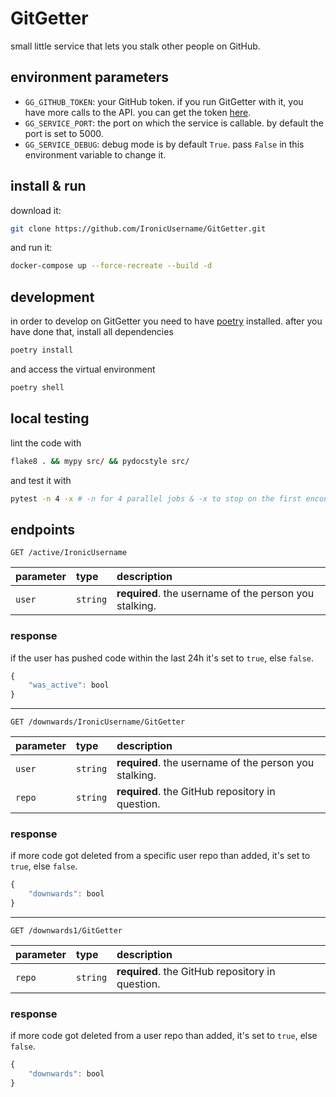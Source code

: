 # GitGetter
small little service that lets you stalk other people on GitHub.


## environment parameters
* `GG_GITHUB_TOKEN`: your GitHub token. if you run GitGetter with it, you have more calls to the API. you can get the token [here](https://github.com/settings/tokens/new).
* `GG_SERVICE_PORT`: the port on which the service is callable. by default the port is set to 5000.
* `GG_SERVICE_DEBUG`: debug mode is by default `True`. pass `False` in this environment variable to change it.


## install & run
download it:
```bash
git clone https://github.com/IronicUsername/GitGetter.git
```
and run it:
```bash
docker-compose up --force-recreate --build -d
```


## development
in order to develop on GitGetter you need to have [poetry](https://poetry.eustace.io/docs/#installation) installed.
after you have done that, install all dependencies
```bash
poetry install
```
and access the virtual environment
```bash
poetry shell
```


## local testing
lint the code with
```bash
flake8 . && mypy src/ && pydocstyle src/
```
and test it with
```bash
pytest -n 4 -x # -n for 4 parallel jobs & -x to stop on the first encountered error
```


## endpoints
```http
GET /active/IronicUsername
```
| parameter | type | description |
| :--- | :--- | :--- |
| `user` | `string` | **required**. the username of the person you stalking. |


### response
if the user has pushed code within the last 24h it's set to `true`, else `false`.
```javascript
{
    "was_active": bool
}

```
---
```http
GET /downwards/IronicUsername/GitGetter
```
| parameter | type | description |
| :--- | :--- | :--- |
| `user` | `string` | **required**. the username of the person you stalking. |
| `repo` | `string` | **required**. the GitHub repository in question. |

### response
if more code got deleted from a specific user repo than added, it's set to `true`, else `false`.
```javascript
{
    "downwards": bool
}
```
---
```http
GET /downwards1/GitGetter
```
| parameter | type | description |
| :--- | :--- | :--- |
| `repo` | `string` | **required**. the GitHub repository in question. |

### response
if more code got deleted from a user repo than added, it's set to `true`, else `false`.
```javascript
{
    "downwards": bool
}
```

